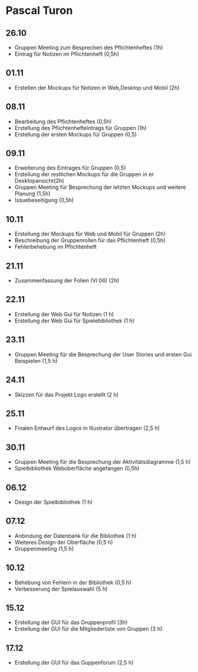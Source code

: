 # Pascal Turon

## 26.10

* Gruppen Meeting zum Besprechen des Pflichtenheftes (1h)
* Eintrag für Notizen im Pflichtenheft (0,5h)

## 01.11

* Erstellen der Mockups für Notizen in Web,Desktop und Mobil (2h)

## 08.11

* Bearbeitung des Pflichtenheftes (0,5h)
* Erstellung des Pflichtenhefteintrags für Gruppen (1h)
* Erstellung der ersten Mockups für Gruppen (0,5) 

## 09.11

* Erweiterung des Eintrages für Gruppen (0,5)
* Erstellung der restlichen Mockups für die Gruppen in er Desktopansicht(2h)
* Gruppen Meeting für Besprechung der letzten Mockups und weitere Planung (1,5h)
* Issuebeseitigung (0,5h)

## 10.11

* Erstellung der Mockups für Web und Mobil für Gruppen (2h)
* Beschreibung der Gruppenrollen für das Pflichtenheft (0,5h)
* Fehlerbehebung im Pflichtenheft 

## 21.11

* Zusammenfassung der Folien (Vl 06) (2h)

## 22.11

* Erstellung der Web Gui für Notizen (1 h)
* Erstellung der Web Gui für Spielebibliothek (1 h)

## 23.11

* Gruppen Meeting für die Besprechung der User Stories und ersten Gui Beispielen (1,5 h)

## 24.11

* Skizzen für das Projekt Logo erstellt (2 h)

## 25.11

* Finalen Entwurf des Logos in Illustrator übertragen (2,5 h)

## 30.11

* Gruppen Meeting für die Besprechung der Aktivitätsdiagramme (1,5 h)
* Spielbibliothek Weboberfläche angefangen (0,5h)

## 06.12

* Design der Spielbibliothek (1 h)

## 07.12

* Anbindung der Datenbank für die Bibliothek  (1 h)
* Weiteres Design der Oberfläche (0,5 h)
* Gruppenmeeting (1,5 h)

## 10.12 

* Behebung von Fehlern in der Bibliothek (0,5 h)
* Verbesserung der Spielauswahl (5 h)

## 15.12

* Erstellung der GUI für das Gruppenprofil (3h)
* Erstellung der GUI für die Mitgliederliste von Gruppen (3 h)

## 17.12

* Erstellung der GUI für das Guppenforum (2,5 h)